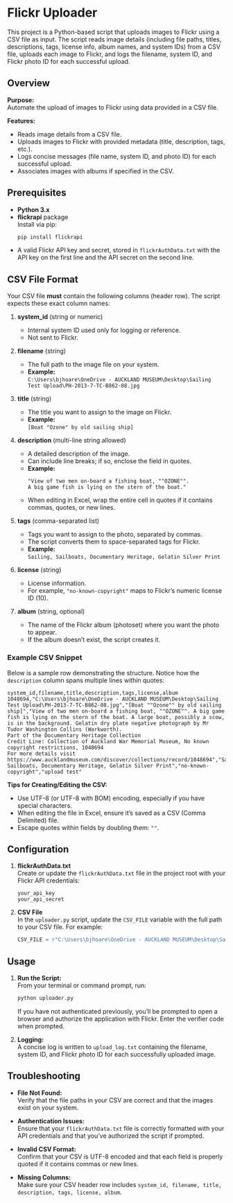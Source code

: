 # Flickr Uploader

This project is a Python-based script that uploads images to Flickr using a CSV file as input. The script reads image details (including file paths, titles, descriptions, tags, license info, album names, and system IDs) from a CSV file, uploads each image to Flickr, and logs the filename, system ID, and Flickr photo ID for each successful upload.

## Overview

**Purpose:**  
Automate the upload of images to Flickr using data provided in a CSV file.

**Features:**
- Reads image details from a CSV file.
- Uploads images to Flickr with provided metadata (title, description, tags, etc.).
- Logs concise messages (file name, system ID, and photo ID) for each successful upload.
- Associates images with albums if specified in the CSV.

## Prerequisites

- **Python 3.x**
- **flickrapi** package  
  Install via pip:
  ```bash
  pip install flickrapi
  ```
- A valid Flickr API key and secret, stored in `flickrAuthData.txt` with the API key on the first line and the API secret on the second line.

## CSV File Format

Your CSV file **must** contain the following columns (header row). The script expects these exact column names:

1. **system_id** (string or numeric)  
   - Internal system ID used only for logging or reference.  
   - Not sent to Flickr.

2. **filename** (string)  
   - The full path to the image file on your system.  
   - **Example:**  
     `C:\Users\bjhoare\OneDrive - AUCKLAND MUSEUM\Desktop\Sailing Test Upload\PH-2013-7-TC-B862-08.jpg`

3. **title** (string)  
   - The title you want to assign to the image on Flickr.  
   - **Example:**  
     `[Boat "Ozone" by old sailing ship]`

4. **description** (multi-line string allowed)  
   - A detailed description of the image.  
   - Can include line breaks; if so, enclose the field in quotes.  
   - **Example:**
     ```csv
     "View of two men on-board a fishing boat, ""OZONE"".
     A big game fish is lying on the stern of the boat."
     ```
   - When editing in Excel, wrap the entire cell in quotes if it contains commas, quotes, or new lines.

5. **tags** (comma-separated list)  
   - Tags you want to assign to the photo, separated by commas.  
   - The script converts them to space-separated tags for Flickr.  
   - **Example:**  
     `Sailing, Sailboats, Documentary Heritage, Gelatin Silver Print`

6. **license** (string)  
   - License information.  
   - For example, `"no-known-copyright"` maps to Flickr’s numeric license ID (10).

7. **album** (string, optional)  
   - The name of the Flickr album (photoset) where you want the photo to appear.  
   - If the album doesn’t exist, the script creates it.

### Example CSV Snippet

Below is a sample row demonstrating the structure. Notice how the `description` column spans multiple lines within quotes:

```csv
system_id,filename,title,description,tags,license,album
1048694,"C:\Users\bjhoare\OneDrive - AUCKLAND MUSEUM\Desktop\Sailing Test Upload\PH-2013-7-TC-B862-08.jpg","[Boat ""Ozone"" by old sailing ship]","View of two men on-board a fishing boat, ""OZONE"". A big game fish is lying on the stern of the boat. A large boat, possibly a scow, is in the background. Gelatin dry plate negative photograph by Mr Tudor Washington Collins (Warkworth).
Part of the Documentary Heritage Collection
Credit Line: Collection of Auckland War Memorial Museum, No known copyright restrictions, 1048694
For more details visit https://www.aucklandmuseum.com/discover/collections/record/1048694","Sailing, Sailboats, Documentary Heritage, Gelatin Silver Print","no-known-copyright","upload test"
```

**Tips for Creating/Editing the CSV:**
- Use UTF-8 (or UTF-8 with BOM) encoding, especially if you have special characters.
- When editing the file in Excel, ensure it’s saved as a CSV (Comma Delimited) file.
- Escape quotes within fields by doubling them: `""`.

## Configuration

1. **flickrAuthData.txt**  
   Create or update the `flickrAuthData.txt` file in the project root with your Flickr API credentials:
   ```
   your_api_key
   your_api_secret
   ```

2. **CSV File**  
   In the `uploader.py` script, update the `CSV_FILE` variable with the full path to your CSV file. For example:
   ```python
   CSV_FILE = r"C:\Users\bjhoare\OneDrive - AUCKLAND MUSEUM\Desktop\Sailing Test Upload\Flickr Upload Testing.csv"
   ```

## Usage

1. **Run the Script:**  
   From your terminal or command prompt, run:
   ```bash
   python uploader.py
   ```
   If you have not authenticated previously, you’ll be prompted to open a browser and authorize the application with Flickr. Enter the verifier code when prompted.

2. **Logging:**  
   A concise log is written to `upload_log.txt` containing the filename, system ID, and Flickr photo ID for each successfully uploaded image.

## Troubleshooting

- **File Not Found:**  
  Verify that the file paths in your CSV are correct and that the images exist on your system.

- **Authentication Issues:**  
  Ensure that your `flickrAuthData.txt` file is correctly formatted with your API credentials and that you’ve authorized the script if prompted.

- **Invalid CSV Format:**  
  Confirm that your CSV is UTF-8 encoded and that each field is properly quoted if it contains commas or new lines.

- **Missing Columns:**  
  Make sure your CSV header row includes `system_id, filename, title, description, tags, license, album`.
